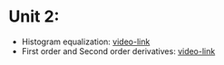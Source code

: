 # Unit 2:
* Histogram equalization: [video-link](https://www.youtube.com/watch?v=uqeOrtAzSyU)
* First order and Second order derivatives: [video-link](https://www.youtube.com/watch?v=VbJK0UyZMXU)
